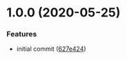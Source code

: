 # 1.0.0 (2020-05-25)


### Features

* initial commit ([627e424](https://github.com/mooyoul/geo-pattern/commit/627e424651e554e06f393a356f8295d82a5b7082))
